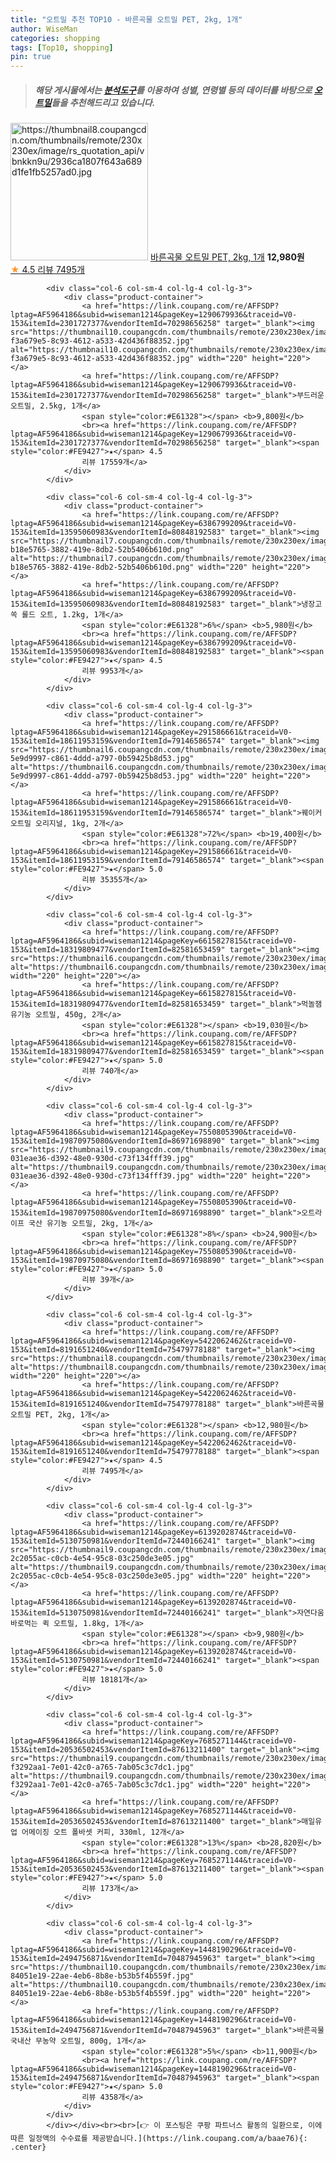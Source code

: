 ```yaml
---
title: "오트밀 추천 TOP10 - 바른곡물 오트밀 PET, 2kg, 1개"
author: WiseMan
categories: shopping
tags: [Top10, shopping]
pin: true
---
```


> ##### 해당 게시물에서는 [**분석도구**](https://itemscout.io/)를 이용하여 **성별**, **연령별** 등의 데이터를 바탕으로 [**오트밀**](https://link.coupang.com/a/baae76)들을 추천해드리고 있습니다.
<div class="container"><div class="row">
            <div class="col-6 col-sm-4 col-lg-4 col-lg-3">
                <div class="product-container">
                    <a href="https://link.coupang.com/re/AFFSDP?lptag=AF5964186&subid=wiseman1214&pageKey=5422062462&traceid=V0-153&itemId=8191651240&vendorItemId=75479778188" target="_blank"><img src="https://thumbnail8.coupangcdn.com/thumbnails/remote/230x230ex/image/rs_quotation_api/vbnkkn9u/2936ca1807f643a689d1fe1fb5257ad0.jpg" alt="https://thumbnail8.coupangcdn.com/thumbnails/remote/230x230ex/image/rs_quotation_api/vbnkkn9u/2936ca1807f643a689d1fe1fb5257ad0.jpg" width="220" height="220"></a>
                    <a href="https://link.coupang.com/re/AFFSDP?lptag=AF5964186&subid=wiseman1214&pageKey=5422062462&traceid=V0-153&itemId=8191651240&vendorItemId=75479778188" target="_blank">바른곡물 오트밀 PET, 2kg, 1개</a>
                    <span style="color:#E61328"></span> <b>12,980원</b>
                    <br><a href="https://link.coupang.com/re/AFFSDP?lptag=AF5964186&subid=wiseman1214&pageKey=5422062462&traceid=V0-153&itemId=8191651240&vendorItemId=75479778188" target="_blank"><span style="color:#FE9427">★</span> 4.5
                    리뷰 7495개</a>
                </div>
            </div>
            
            <div class="col-6 col-sm-4 col-lg-4 col-lg-3">
                <div class="product-container">
                    <a href="https://link.coupang.com/re/AFFSDP?lptag=AF5964186&subid=wiseman1214&pageKey=1290679936&traceid=V0-153&itemId=2301727377&vendorItemId=70298656258" target="_blank"><img src="https://thumbnail10.coupangcdn.com/thumbnails/remote/230x230ex/image/retail/images/192447896399-f3a679e5-8c93-4612-a533-42d436f88352.jpg" alt="https://thumbnail10.coupangcdn.com/thumbnails/remote/230x230ex/image/retail/images/192447896399-f3a679e5-8c93-4612-a533-42d436f88352.jpg" width="220" height="220"></a>
                    <a href="https://link.coupang.com/re/AFFSDP?lptag=AF5964186&subid=wiseman1214&pageKey=1290679936&traceid=V0-153&itemId=2301727377&vendorItemId=70298656258" target="_blank">부드러운 오트밀, 2.5kg, 1개</a>
                    <span style="color:#E61328"></span> <b>9,800원</b>
                    <br><a href="https://link.coupang.com/re/AFFSDP?lptag=AF5964186&subid=wiseman1214&pageKey=1290679936&traceid=V0-153&itemId=2301727377&vendorItemId=70298656258" target="_blank"><span style="color:#FE9427">★</span> 4.5
                    리뷰 17559개</a>
                </div>
            </div>
            
            <div class="col-6 col-sm-4 col-lg-4 col-lg-3">
                <div class="product-container">
                    <a href="https://link.coupang.com/re/AFFSDP?lptag=AF5964186&subid=wiseman1214&pageKey=6386799209&traceid=V0-153&itemId=13595060983&vendorItemId=80848192583" target="_blank"><img src="https://thumbnail7.coupangcdn.com/thumbnails/remote/230x230ex/image/retail/images/9620163666391579-b18e5765-3882-419e-8db2-52b5406b610d.png" alt="https://thumbnail7.coupangcdn.com/thumbnails/remote/230x230ex/image/retail/images/9620163666391579-b18e5765-3882-419e-8db2-52b5406b610d.png" width="220" height="220"></a>
                    <a href="https://link.coupang.com/re/AFFSDP?lptag=AF5964186&subid=wiseman1214&pageKey=6386799209&traceid=V0-153&itemId=13595060983&vendorItemId=80848192583" target="_blank">냉장고쏙 롤드 오트, 1.2kg, 1개</a>
                    <span style="color:#E61328">6%</span> <b>5,980원</b>
                    <br><a href="https://link.coupang.com/re/AFFSDP?lptag=AF5964186&subid=wiseman1214&pageKey=6386799209&traceid=V0-153&itemId=13595060983&vendorItemId=80848192583" target="_blank"><span style="color:#FE9427">★</span> 4.5
                    리뷰 9953개</a>
                </div>
            </div>
            
            <div class="col-6 col-sm-4 col-lg-4 col-lg-3">
                <div class="product-container">
                    <a href="https://link.coupang.com/re/AFFSDP?lptag=AF5964186&subid=wiseman1214&pageKey=291586661&traceid=V0-153&itemId=18611953159&vendorItemId=79146586574" target="_blank"><img src="https://thumbnail6.coupangcdn.com/thumbnails/remote/230x230ex/image/retail/images/620970902000555-5e9d9997-c861-4ddd-a797-0b59425b8d53.jpg" alt="https://thumbnail6.coupangcdn.com/thumbnails/remote/230x230ex/image/retail/images/620970902000555-5e9d9997-c861-4ddd-a797-0b59425b8d53.jpg" width="220" height="220"></a>
                    <a href="https://link.coupang.com/re/AFFSDP?lptag=AF5964186&subid=wiseman1214&pageKey=291586661&traceid=V0-153&itemId=18611953159&vendorItemId=79146586574" target="_blank">퀘이커 오트밀 오리지널, 1kg, 2개</a>
                    <span style="color:#E61328">72%</span> <b>19,400원</b>
                    <br><a href="https://link.coupang.com/re/AFFSDP?lptag=AF5964186&subid=wiseman1214&pageKey=291586661&traceid=V0-153&itemId=18611953159&vendorItemId=79146586574" target="_blank"><span style="color:#FE9427">★</span> 5.0
                    리뷰 35355개</a>
                </div>
            </div>
            
            <div class="col-6 col-sm-4 col-lg-4 col-lg-3">
                <div class="product-container">
                    <a href="https://link.coupang.com/re/AFFSDP?lptag=AF5964186&subid=wiseman1214&pageKey=6615827815&traceid=V0-153&itemId=18319809477&vendorItemId=82581653459" target="_blank"><img src="https://thumbnail6.coupangcdn.com/thumbnails/remote/230x230ex/image/vendor_inventory/0579/e6534d61958a8d1564a7b787dd84f0a6d12fd049a749e5ef855251b3c3f3.jpg" alt="https://thumbnail6.coupangcdn.com/thumbnails/remote/230x230ex/image/vendor_inventory/0579/e6534d61958a8d1564a7b787dd84f0a6d12fd049a749e5ef855251b3c3f3.jpg" width="220" height="220"></a>
                    <a href="https://link.coupang.com/re/AFFSDP?lptag=AF5964186&subid=wiseman1214&pageKey=6615827815&traceid=V0-153&itemId=18319809477&vendorItemId=82581653459" target="_blank">먹놀잼 유기농 오트밀, 450g, 2개</a>
                    <span style="color:#E61328"></span> <b>19,030원</b>
                    <br><a href="https://link.coupang.com/re/AFFSDP?lptag=AF5964186&subid=wiseman1214&pageKey=6615827815&traceid=V0-153&itemId=18319809477&vendorItemId=82581653459" target="_blank"><span style="color:#FE9427">★</span> 5.0
                    리뷰 740개</a>
                </div>
            </div>
            
            <div class="col-6 col-sm-4 col-lg-4 col-lg-3">
                <div class="product-container">
                    <a href="https://link.coupang.com/re/AFFSDP?lptag=AF5964186&subid=wiseman1214&pageKey=7550805390&traceid=V0-153&itemId=19870975080&vendorItemId=86971698890" target="_blank"><img src="https://thumbnail9.coupangcdn.com/thumbnails/remote/230x230ex/image/retail/images/3839429878992062-031eae36-d392-48e0-930d-c73f134fff39.jpg" alt="https://thumbnail9.coupangcdn.com/thumbnails/remote/230x230ex/image/retail/images/3839429878992062-031eae36-d392-48e0-930d-c73f134fff39.jpg" width="220" height="220"></a>
                    <a href="https://link.coupang.com/re/AFFSDP?lptag=AF5964186&subid=wiseman1214&pageKey=7550805390&traceid=V0-153&itemId=19870975080&vendorItemId=86971698890" target="_blank">오트라이프 국산 유기농 오트밀, 2kg, 1개</a>
                    <span style="color:#E61328">8%</span> <b>24,900원</b>
                    <br><a href="https://link.coupang.com/re/AFFSDP?lptag=AF5964186&subid=wiseman1214&pageKey=7550805390&traceid=V0-153&itemId=19870975080&vendorItemId=86971698890" target="_blank"><span style="color:#FE9427">★</span> 5.0
                    리뷰 39개</a>
                </div>
            </div>
            
            <div class="col-6 col-sm-4 col-lg-4 col-lg-3">
                <div class="product-container">
                    <a href="https://link.coupang.com/re/AFFSDP?lptag=AF5964186&subid=wiseman1214&pageKey=5422062462&traceid=V0-153&itemId=8191651240&vendorItemId=75479778188" target="_blank"><img src="https://thumbnail8.coupangcdn.com/thumbnails/remote/230x230ex/image/rs_quotation_api/vbnkkn9u/2936ca1807f643a689d1fe1fb5257ad0.jpg" alt="https://thumbnail8.coupangcdn.com/thumbnails/remote/230x230ex/image/rs_quotation_api/vbnkkn9u/2936ca1807f643a689d1fe1fb5257ad0.jpg" width="220" height="220"></a>
                    <a href="https://link.coupang.com/re/AFFSDP?lptag=AF5964186&subid=wiseman1214&pageKey=5422062462&traceid=V0-153&itemId=8191651240&vendorItemId=75479778188" target="_blank">바른곡물 오트밀 PET, 2kg, 1개</a>
                    <span style="color:#E61328"></span> <b>12,980원</b>
                    <br><a href="https://link.coupang.com/re/AFFSDP?lptag=AF5964186&subid=wiseman1214&pageKey=5422062462&traceid=V0-153&itemId=8191651240&vendorItemId=75479778188" target="_blank"><span style="color:#FE9427">★</span> 4.5
                    리뷰 7495개</a>
                </div>
            </div>
            
            <div class="col-6 col-sm-4 col-lg-4 col-lg-3">
                <div class="product-container">
                    <a href="https://link.coupang.com/re/AFFSDP?lptag=AF5964186&subid=wiseman1214&pageKey=6139202874&traceid=V0-153&itemId=5130750981&vendorItemId=72440166241" target="_blank"><img src="https://thumbnail9.coupangcdn.com/thumbnails/remote/230x230ex/image/retail/images/465204029023298-2c2055ac-c0cb-4e54-95c8-03c250de3e05.jpg" alt="https://thumbnail9.coupangcdn.com/thumbnails/remote/230x230ex/image/retail/images/465204029023298-2c2055ac-c0cb-4e54-95c8-03c250de3e05.jpg" width="220" height="220"></a>
                    <a href="https://link.coupang.com/re/AFFSDP?lptag=AF5964186&subid=wiseman1214&pageKey=6139202874&traceid=V0-153&itemId=5130750981&vendorItemId=72440166241" target="_blank">자연다움 바로먹는 퀵 오트밀, 1.8kg, 1개</a>
                    <span style="color:#E61328"></span> <b>9,980원</b>
                    <br><a href="https://link.coupang.com/re/AFFSDP?lptag=AF5964186&subid=wiseman1214&pageKey=6139202874&traceid=V0-153&itemId=5130750981&vendorItemId=72440166241" target="_blank"><span style="color:#FE9427">★</span> 5.0
                    리뷰 18181개</a>
                </div>
            </div>
            
            <div class="col-6 col-sm-4 col-lg-4 col-lg-3">
                <div class="product-container">
                    <a href="https://link.coupang.com/re/AFFSDP?lptag=AF5964186&subid=wiseman1214&pageKey=7685271144&traceid=V0-153&itemId=20536502453&vendorItemId=87613211400" target="_blank"><img src="https://thumbnail9.coupangcdn.com/thumbnails/remote/230x230ex/image/retail/images/7216794221167547-f3292aa1-7e01-42c0-a765-7ab05c3c7dc1.jpg" alt="https://thumbnail9.coupangcdn.com/thumbnails/remote/230x230ex/image/retail/images/7216794221167547-f3292aa1-7e01-42c0-a765-7ab05c3c7dc1.jpg" width="220" height="220"></a>
                    <a href="https://link.coupang.com/re/AFFSDP?lptag=AF5964186&subid=wiseman1214&pageKey=7685271144&traceid=V0-153&itemId=20536502453&vendorItemId=87613211400" target="_blank">매일유업 어메이징 오트 폴바셋 커피, 330ml, 12개</a>
                    <span style="color:#E61328">13%</span> <b>28,820원</b>
                    <br><a href="https://link.coupang.com/re/AFFSDP?lptag=AF5964186&subid=wiseman1214&pageKey=7685271144&traceid=V0-153&itemId=20536502453&vendorItemId=87613211400" target="_blank"><span style="color:#FE9427">★</span> 5.0
                    리뷰 173개</a>
                </div>
            </div>
            
            <div class="col-6 col-sm-4 col-lg-4 col-lg-3">
                <div class="product-container">
                    <a href="https://link.coupang.com/re/AFFSDP?lptag=AF5964186&subid=wiseman1214&pageKey=1448190296&traceid=V0-153&itemId=2494756871&vendorItemId=70487945963" target="_blank"><img src="https://thumbnail10.coupangcdn.com/thumbnails/remote/230x230ex/image/retail/images/451922978051670-84051e19-22ae-4eb6-8b8e-b53b5f4b559f.jpg" alt="https://thumbnail10.coupangcdn.com/thumbnails/remote/230x230ex/image/retail/images/451922978051670-84051e19-22ae-4eb6-8b8e-b53b5f4b559f.jpg" width="220" height="220"></a>
                    <a href="https://link.coupang.com/re/AFFSDP?lptag=AF5964186&subid=wiseman1214&pageKey=1448190296&traceid=V0-153&itemId=2494756871&vendorItemId=70487945963" target="_blank">바른곡물 국내산 무농약 오트밀, 800g, 1개</a>
                    <span style="color:#E61328">5%</span> <b>11,900원</b>
                    <br><a href="https://link.coupang.com/re/AFFSDP?lptag=AF5964186&subid=wiseman1214&pageKey=1448190296&traceid=V0-153&itemId=2494756871&vendorItemId=70487945963" target="_blank"><span style="color:#FE9427">★</span> 5.0
                    리뷰 4358개</a>
                </div>
            </div>
            </div></div><br><br>[👉 이 포스팅은 쿠팡 파트너스 활동의 일환으로, 이에 따른 일정액의 수수료를 제공받습니다.](https://link.coupang.com/a/baae76){: .center}